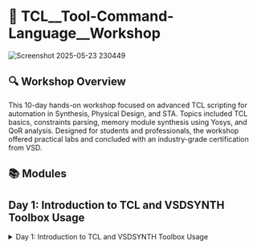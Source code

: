 # 🔁 TCL__Tool-Command-Language__Workshop

![Screenshot 2025-05-23 230449](https://github.com/user-attachments/assets/f0003b85-de95-4194-8205-3825a6a9e83f)

## 🔍 Workshop Overview
This 10-day hands-on workshop focused on advanced TCL scripting for automation in Synthesis, Physical Design, and STA. Topics included TCL basics, constraints parsing, memory module synthesis using Yosys, and QoR analysis. Designed for students and professionals, the workshop offered practical labs and concluded with an industry-grade certification from VSD.

## 📚 Modules


<summary> <h2> Day 1: Introduction to TCL and VSDSYNTH Toolbox Usage </h2> </summary>
<details>
<summary> Day 1: Introduction to TCL and VSDSYNTH Toolbox Usage </summary>
<summary> Day 2: Variable Creation and Processing Constraints from CSV </summary>




Day 3: Processing Clock and Input Constraints

Day 4: Complete Scripting and Yosys Synthesis Introduction

Day 5: Advanced Scripting Techniques and Quality of Results Generation


